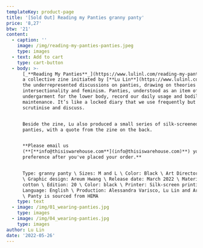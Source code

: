 ```yaml
---
templateKey: product-page
title: '[Sold Out] Reading my Panties granny panty'
price: '8,27'
btw: '21'
content:
  - caption: ''
    image: /img/reading-my-panties-panties.jpeg
    type: images
  - text: Add to cart
    type: cart-button
  - body: >-
      [_**Reading My Panties**_](https://www.lulinl.com/reading-my-panties/) is
      a collective zine initiated by [**Lu Lin**](https://www.lulinl.com/) for
      the underrepresented discussions on panties, drawing on theories of
      intersectionality and feminism. Panties, understood as an item of women’s
      undergarment for the lower body, record our daily usage and bodily
      maintenance. It’s like a locked diary that we use frequently but barely
      scrutinise and discuss.


      Beside the zine, Lu also produced a small series of silk-screened granny
      panties, with a quote from the zine on the back.


      **Please email us
      (**[**info@thisiswarehouse.com**](info@thisiswarehouse.com)**) your size
      preference after you've placed your order.**


      Type: granny panty \ Sizes: M and L \ Color: Black \ Art Director: Lu Lin
      \ Graphic design: Areum Hwang \ Release date: March 2022 \ Material:
      cotton \ Edition: 20 \ Color: black \ Printer: Silk-screen printing \
      Language: English \ Production: Alessandra Varisco, Lu Lin and Areum Hwang
      \ Panty is sourced from HEMA
    type: text
  - image: /img/01_wearing-panties.jpg
    type: images
  - image: /img/04_wearing-panties.jpg
    type: images
author: Lu Lin
date: '2022-05-26'
---
```


